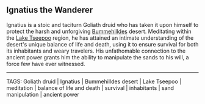 ## Ignatius the Wanderer

Ignatius is a stoic and taciturn Goliath druid who has taken it upon himself to protect the harsh and unforgiving [Bummehilldes](../Places/Bummehilldes.md) desert. Meditating within the [Lake Tseepoo](../Places/Lake%20Tseepoo.md) region, he has attained an intimate understanding of the desert's unique balance of life and death, using it to ensure survival for both its inhabitants and weary travelers. His unfathomable connection to the ancient power grants him the ability to manipulate the sands to his will, a force few have ever witnessed.


---
TAGS: Goliath druid | Ignatius | Bummehilldes desert | Lake Tseepoo | meditation | balance of life and death | survival | inhabitants | sand manipulation | ancient power

